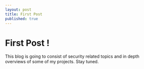 ```yaml
---
layout: post
title: First Post
published: true
---
```

# First Post !

This blog is going to consist of security related topics and in depth overviews of some of my projects. Stay tuned.



